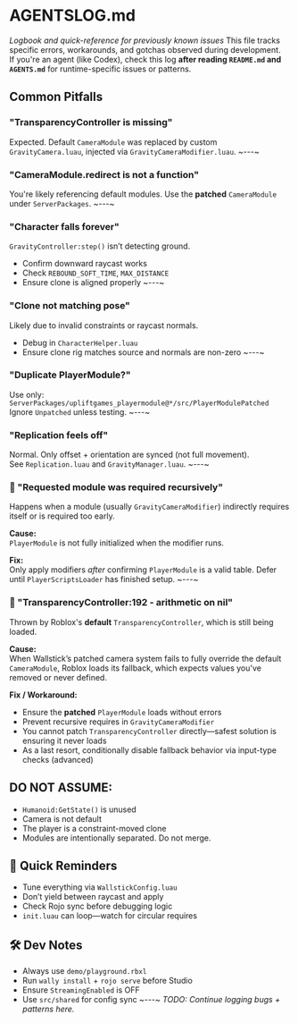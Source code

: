 # AGENTSLOG.md  
_Logbook and quick-reference for previously known issues_
This file tracks specific errors, workarounds, and gotchas observed during development.  
If you're an agent (like Codex), check this log **after reading `README.md` and `AGENTS.md`** for runtime-specific issues or patterns.

## Common Pitfalls

### "TransparencyController is missing"  
Expected. Default `CameraModule` was replaced by custom `GravityCamera.luau`, injected via `GravityCameraModifier.luau`.
~---~
### "CameraModule.redirect is not a function"  
You're likely referencing default modules. Use the **patched** `CameraModule` under `ServerPackages`.
~---~
### "Character falls forever"  
`GravityController:step()` isn’t detecting ground.  
- Confirm downward raycast works  
- Check `REBOUND_SOFT_TIME`, `MAX_DISTANCE`  
- Ensure clone is aligned properly
~---~
### "Clone not matching pose"  
Likely due to invalid constraints or raycast normals.  
- Debug in `CharacterHelper.luau`  
- Ensure clone rig matches source and normals are non-zero
~---~
### "Duplicate PlayerModule?"  
Use only:  
`ServerPackages/upliftgames_playermodule@*/src/PlayerModulePatched`  
Ignore `Unpatched` unless testing.
~---~
### "Replication feels off"  
Normal. Only offset + orientation are synced (not full movement).  
See `Replication.luau` and `GravityManager.luau`.
~---~
### 🔁 "Requested module was required recursively"
Happens when a module (usually `GravityCameraModifier`) indirectly requires itself or is required too early.

**Cause:**  
`PlayerModule` is not fully initialized when the modifier runs.

**Fix:**  
Only apply modifiers *after* confirming `PlayerModule` is a valid table. Defer until `PlayerScriptsLoader` has finished setup.
~---~
### 🔧 "TransparencyController:192 - arithmetic on nil"
Thrown by Roblox's **default** `TransparencyController`, which is still being loaded.

**Cause:**  
When Wallstick’s patched camera system fails to fully override the default `CameraModule`, Roblox loads its fallback, which expects values you've removed or never defined.

**Fix / Workaround:**  
- Ensure the **patched** `PlayerModule` loads without errors  
- Prevent recursive requires in `GravityCameraModifier`  
- You cannot patch `TransparencyController` directly—safest solution is ensuring it never loads  
- As a last resort, conditionally disable fallback behavior via input-type checks (advanced)

## DO NOT ASSUME:
- `Humanoid:GetState()` is unused  
- Camera is not default  
- The player is a constraint-moved clone  
- Modules are intentionally separated. Do not merge.

## 🧠 Quick Reminders
- Tune everything via `WallstickConfig.luau`  
- Don’t yield between raycast and apply  
- Check Rojo sync before debugging logic  
- `init.luau` can loop—watch for circular requires

## 🛠️ Dev Notes
- Always use `demo/playground.rbxl`  
- Run `wally install` + `rojo serve` before Studio  
- Ensure `StreamingEnabled` is OFF  
- Use `src/shared` for config sync
~---~
_TODO: Continue logging bugs + patterns here._
